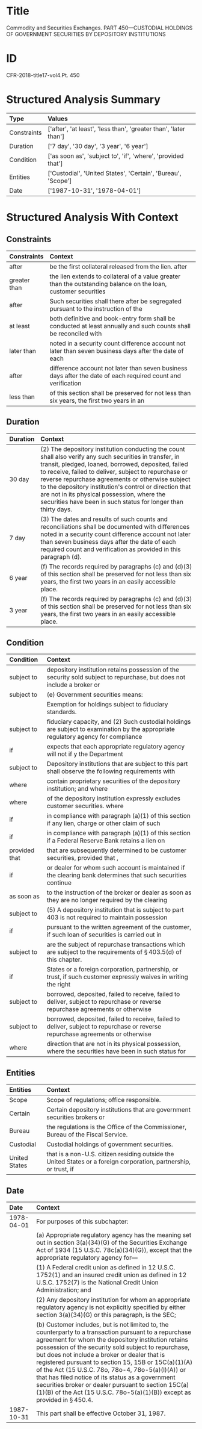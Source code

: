 # Title

 Commodity and Securities Exchanges. PART 450—CUSTODIAL HOLDINGS OF GOVERNMENT SECURITIES BY DEPOSITORY INSTITUTIONS


# ID

 CFR-2018-title17-vol4.Pt. 450


# Structured Analysis Summary

| Type        | Values                                                           |
|:------------|:-----------------------------------------------------------------|
| Constraints | ['after', 'at least', 'less than', 'greater than', 'later than'] |
| Duration    | ['7 day', '30 day', '3 year', '6 year']                          |
| Condition   | ['as soon as', 'subject to', 'if', 'where', 'provided that']     |
| Entities    | ['Custodial', 'United States', 'Certain', 'Bureau', 'Scope']     |
| Date        | ['1987-10-31', '1978-04-01']                                     |


# Structured Analysis With Context

 


## Constraints

| Constraints   | Context                                                                                                           |
|:--------------|:------------------------------------------------------------------------------------------------------------------|
| after         | be the first collateral released from the lien. after                                                             |
| greater than  | the lien extends to collateral of a value greater than the outstanding balance on the loan, customer securities   |
| after         | Such securities shall there after be segregated pursuant to the instruction of the                                |
| at least      | both definitive and book-entry form shall be conducted at least annually and such counts shall be reconciled with |
| later than    | noted in a security count difference account not later than seven business days after the date of each            |
| after         | difference account not later than seven business days after the date of each required count and verification      |
| less than     | of this section shall be preserved for not less than six years, the first two years in an                         |


## Duration

| Duration   | Context                                                                                                                                                                                                                                                                                                                                                                                                                                             |
|:-----------|:----------------------------------------------------------------------------------------------------------------------------------------------------------------------------------------------------------------------------------------------------------------------------------------------------------------------------------------------------------------------------------------------------------------------------------------------------|
| 30 day     | (2) The depository institution conducting the count shall also verify any such securities in transfer, in transit, pledged, loaned, borrowed, deposited, failed to receive, failed to deliver, subject to repurchase or reverse repurchase agreements or otherwise subject to the depository institution's control or direction that are not in its physical possession, where the securities have been in such status for longer than thirty days. |
| 7 day      | (3) The dates and results of such counts and reconciliations shall be documented with differences noted in a security count difference account not later than seven business days after the date of each required count and verification as provided in this paragraph (d).                                                                                                                                                                         |
| 6 year     | (f) The records required by paragraphs (c) and (d)(3) of this section shall be preserved for not less than six years, the first two years in an easily accessible place.                                                                                                                                                                                                                                                                            |
| 3 year     | (f) The records required by paragraphs (c) and (d)(3) of this section shall be preserved for not less than six years, the first two years in an easily accessible place.                                                                                                                                                                                                                                                                            |


## Condition

| Condition     | Context                                                                                                                            |
|:--------------|:-----------------------------------------------------------------------------------------------------------------------------------|
| subject to    | depository institution retains possession of the security sold subject to repurchase, but does not include a broker or             |
| subject to    | (e) Government securities means:                                                                                                   |
|               |             Exemption for holdings  subject to  fiduciary standards.                                                               |
| subject to    | fiduciary capacity, and (2) Such custodial holdings are subject to examination by the appropriate regulatory agency for compliance |
| if            | expects that each appropriate regulatory agency will not if y the Department                                                       |
| subject to    | Depository institutions that are  subject to this part shall observe the following requirements with                               |
| where         | contain proprietary securities of the depository institution; and where                                                            |
| where         | of the depository institution expressly excludes customer securities. where                                                        |
| if            | in compliance with paragraph (a)(1) of this section if any lien, charge or other claim of such                                     |
| if            | in compliance with paragraph (a)(1) of this section if a Federal Reserve Bank retains a lien on                                    |
| provided that | that are subsequently determined to be customer securities, provided that ,                                                        |
| if            | or dealer for whom such account is maintained if the clearing bank determines that such securities continue                        |
| as soon as    | to the instruction of the broker or dealer as soon as they are no longer required by the clearing                                  |
| subject to    | (5) A depository institution that is  subject to part 403 is not required to maintain possession                                   |
| if            | pursuant to the written agreement of the customer, if such loan of securities is carried out in                                    |
| subject to    | are the subject of repurchase transactions which are subject to  the requirements of &#167;&#8201;403.5(d) of this chapter.        |
| if            | States or a foreign corporation, partnership, or trust, if such customer expressly waives in writing the right                     |
| subject to    | borrowed, deposited, failed to receive, failed to deliver, subject to  repurchase or reverse repurchase agreements or otherwise    |
| subject to    | borrowed, deposited, failed to receive, failed to deliver, subject to  repurchase or reverse repurchase agreements or otherwise    |
| where         | direction that are not in its physical possession, where the securities have been in such status for                               |


## Entities

| Entities      | Context                                                                                                           |
|:--------------|:------------------------------------------------------------------------------------------------------------------|
| Scope         | Scope  of regulations; office responsible.                                                                        |
| Certain       | Certain depository institutions that are government securities brokers or                                         |
| Bureau        | the regulations is the Office of the Commissioner, Bureau  of the Fiscal Service.                                 |
| Custodial     | Custodial  holdings of government securities.                                                                     |
| United States | that is a non-U.S. citizen residing outside the United States or a foreign corporation, partnership, or trust, if |


## Date

| Date       | Context                                                                                                                                                                                                                                                                                                                                                                                                                                                                                                                                                                                        |
|:-----------|:-----------------------------------------------------------------------------------------------------------------------------------------------------------------------------------------------------------------------------------------------------------------------------------------------------------------------------------------------------------------------------------------------------------------------------------------------------------------------------------------------------------------------------------------------------------------------------------------------|
| 1978-04-01 | For purposes of this subchapter:                                                                                                                                                                                                                                                                                                                                                                                                                                                                                                                                                               |
|            |             (a) Appropriate regulatory agency has the meaning set out in section 3(a)(34)(G) of the Securities Exchange Act of 1934 (15 U.S.C. 78c(a)(34)(G)), except that the appropriate regulatory agency for&#8212;                                                                                                                                                                                                                                                                                                                                                                        |
|            |             (1) A Federal credit union as defined in 12 U.S.C. 1752(1) and an insured credit union as defined in 12 U.S.C. 1752(7) is the National Credit Union Administration; and                                                                                                                                                                                                                                                                                                                                                                                                            |
|            |             (2) Any depository institution for whom an appropriate regulatory agency is not explicitly specified by either section 3(a)(34)(G) or this paragraph, is the SEC;                                                                                                                                                                                                                                                                                                                                                                                                                  |
|            |             (b) Customer includes, but is not limited to, the counterparty to a transaction pursuant to a repurchase agreement for whom the depository institution retains possession of the security sold subject to repurchase, but does not include a broker or dealer that is registered pursuant to section 15, 15B or 15C(a)(1)(A) of the Act (15 U.S.C. 78o, 78o-4, 78o-5(a)(l)(A)) or that has filed notice of its status as a government securities broker or dealer pursuant to section 15C(a)(1)(B) of the Act (15 U.S.C. 78o-5(a)(1)(B)) except as provided in &#167;&#8201;450.4. |
| 1987-10-31 | This part shall be effective October 31, 1987.                                                                                                                                                                                                                                                                                                                                                                                                                                                                                                                                                 |


